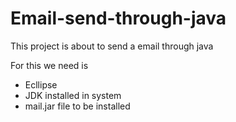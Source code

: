 # Email-send-through-java
This project is about to send a email through java

For this we need is 
* Ecllipse
* JDK installed in system
* mail.jar file to be installed
